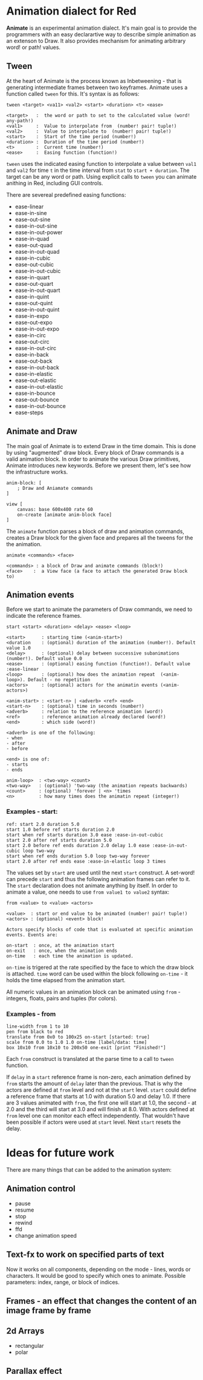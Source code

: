 # Animation dialect for Red

**Animate** is an experimental animation dialect. It's main goal is to provide the programmers with an easy declarartive way to describe simple animation as an extenson to Draw. It also provides mechanism for animating arbitrary word! or path! values.

## Tween

At the heart of Animate is the process known as Inbetweening - that is generating intermediate frames between two keyframes. Animate uses a function called `tween` for this. It's syntax is as follows:

    tween <target> <va11> <val2> <start> <duration> <t> <ease>
  
    <target>   :  the word or path to set to the calculated value (word! any-path!)      
    <val1>     :  Value to interpolate from  (number! pair! tuple!)
    <val2>     :  Value to interpolate to  (number! pair! tuple!) 
    <start>    :  Start of the time period (number!)
    <duration> :  Duration of the time period (number!)
    <t>        :  Current time (number!)   
    <ease>     :  Easing function (function!)
    

`tween` uses the indicated easing function to interpolate a value between `val1` and `val2` for time `t` in the time interval from `stat` to `start + duration`. The target can be any word or path. Using explicit calls to `tween` you can animate anithing in Red, including GUI controls.

There are severeal predefined easing functions:

- ease-linear
- ease-in-sine
- ease-out-sine
- ease-in-out-sine
- ease-in-out-power
- ease-in-quad
- ease-out-quad
- ease-in-out-quad
- ease-in-cubic
- ease-out-cubic
- ease-in-out-cubic
- ease-in-quart
- ease-out-quart
- ease-in-out-quart
- ease-in-quint
- ease-out-quint
- ease-in-out-quint
- ease-in-expo
- ease-out-expo
- ease-in-out-expo
- ease-in-circ
- ease-out-circ
- ease-in-out-circ
- ease-in-back
- ease-out-back
- ease-in-out-back
- ease-in-elastic
- ease-out-elastic
- ease-in-out-elastic
- ease-in-bounce
- ease-out-bounce
- ease-in-out-bounce
- ease-steps

## Animate and Draw

The main goal of Animate is to extend Draw in the time domain. This is done by using "augmented" draw block. Every block of Draw commands is a valid animation block. In order to animate the various Draw primitives, Animate introduces new keywords. Before we present them, let's see how the infrastructure works.

    anim-block: [
        ; Draw and Aniamate commands
    ]
    
    view [
        canvas: base 600x400 rate 60
        on-create [animate anim-block face]
    ]

The `animate` function parses a block of draw and animation commands, creates a Draw block for the given face and prepares all the tweens for the the animation.

    animate <commands> <face>
    
    <commands> : a block of Draw and animate commands (block!)
    <face>    :  a View face (a face to attach the generated Draw block to)

## Animation events

Before we start to animate the parameters of Draw commands, we need to indicate the reference frames.

    start <start> <duration> <delay> <ease> <loop>
    
    <start>      : starting time (<anim-start>)
    <duration    : (optional) duration of the animation (number!). Default value 1.0
    <delay>      : (optional) delay between successive subanimations (number!). Default value 0.0
    <ease>       : (optional) easing function (function!). Default value  :ease-linear
    <loop>       : (optional) how does the animation repeat  (<anim-loop>). Default - no repetition
    <actors>     : (optional) actors for the animatin events (<anim-actors>)
        
    <anim-start> : <start-n> | <adverb> <ref> <end>
    <start-n>    : (optional) time in seconds (number!)
    <adverb>     : relation to the reference animation (word!)
    <ref>        : reference animation already declared (word!)
    <end>        : which side (word!)
    
    <adverb> is one of the following:
    - when
    - after
    - before 
    
    <end> is one of:
    - starts
    - ends
    
    anim-loop>  : <two-way> <count>
    <two-way>   : (optional) 'two-way (the animation repeats backwards)
    <count>     : (optional) 'forever | <n> 'times
    <n>         : how many times does the animatin repeat (integer!)
    
	
### Examples - start:

    ref: start 2.0 duration 5.0
    start 1.0 before ref starts duration 2.0                  
    start when ref starts duration 3.0 ease :ease-in-out-cubic                 
    start 2.0 after ref starts duration 5.0              
    start 2.0 before ref ends duration 2.0 delay 1.0 ease :ease-in-out-cubic loop two-way
    start when ref ends duration 5.0 loop two-way forever
    start 2.0 after ref ends ease :ease-in-elastic loop 3 times
    

The values set by `start` are used until the next `start` construct. A set-word! can precede `start` and thus the following animation frames can refer to it.
The `start` declaration does not animate anything by itself. In order to animate a value, one needs to use `from value1 to value2` syntax:

    from <value> to <value> <actors>
    
    <value>  : start or end value to be animated (number! pair! tuple!)
    <actors> : (optional) <event> block!
    
    Actors specify blocks of code that is evaluated at specific animation events. Events are:
    
    on-start  : once, at the animation start
    on-exit   : once, when the animation ends
    on-time   : each time the animation is updated. 
    
 `on-time` is trigered at the rate specified by the face to which the draw block is attached. `time` word can be used within the block following `on-time` - it holds the time elapsed from the animation start.
    
    
All numeric values in an animation block can be animated using `from` - integers, floats, pairs and tuples (for colors).

### Examples - from

    line-width from 1 to 10
    pen from black to red
    translate from 0x0 to 100x25 on-start [started: true]
    scale from 0.0 to 1.0 1.0 on-time [label/data: time] 
    box 10x10 from 10x10 to 200x50 one-exit [print "Finished!"]
    
Each `from` construct is translated at the parse time to a call to `tween` function. 

If `delay` in a `start` reference frame is non-zero, each animation defined by `from` starts the amount of `delay` later than the previous. That is why the actors are defined at `from` level and not at the `start` level. `start` could define a reference frame that starts at 1.0 with duration 5.0 and delay 1.0. If there are 3 values animated with `from`, the first one will start at 1.0, the second - at 2.0 and the third will start at 3.0 and will finish at 8.0. With actors defined at `from` level one can monitor each effect independently. That wouldn't have been possible if actors were used at `start` level.
Next `start` resets the delay.



# Ideas for future work
There are many things that can be added to the animation system:

## Animation control
- pause
- resume
- stop
- rewind
- ffd
- change animation speed

## Text-fx to work on specified parts of text
Now it works on all components, depending on the mode - lines, words or characters. It would be good to specify which ones to animate. Possible parameters: index, range, or block of indices.

## Frames - an effect that changes the content of an image frame by frame

## 2d Arrays
- rectangular
- polar

## Parallax effect
